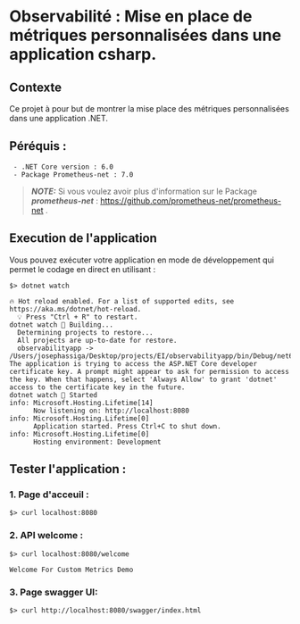 # Observabilité : Mise en place de métriques personnalisées dans une application csharp.

## Contexte 

Ce projet à pour but de montrer la mise place des métriques personnalisées dans une application .NET.

## Péréquis :

```
 - .NET Core version : 6.0
 - Package Prometheus-net : 7.0
```

> **_NOTE:_** Si vous voulez avoir plus d'information sur le Package ***prometheus-net*** : https://github.com/prometheus-net/prometheus-net .

## Execution de l'application

Vous pouvez exécuter votre application en mode de développement qui permet le codage en direct en utilisant :
```shell script
$> dotnet watch

🔥 Hot reload enabled. For a list of supported edits, see https://aka.ms/dotnet/hot-reload.
  💡 Press "Ctrl + R" to restart.
dotnet watch 🔧 Building...
  Determining projects to restore...
  All projects are up-to-date for restore.
  observabilityapp -> /Users/josephassiga/Desktop/projects/EI/observabilityapp/bin/Debug/net6.0/observabilityapp.dll
The application is trying to access the ASP.NET Core developer certificate key. A prompt might appear to ask for permission to access the key. When that happens, select 'Always Allow' to grant 'dotnet' access to the certificate key in the future.
dotnet watch 🚀 Started
info: Microsoft.Hosting.Lifetime[14]
      Now listening on: http://localhost:8080
info: Microsoft.Hosting.Lifetime[0]
      Application started. Press Ctrl+C to shut down.
info: Microsoft.Hosting.Lifetime[0]
      Hosting environment: Development
```

## Tester l'application :

### 1. Page d'acceuil :
```
$> curl localhost:8080
```

### 2. API welcome :
```
$> curl localhost:8080/welcome

Welcome For Custom Metrics Demo
```


### 3. Page swagger UI:
```
$> curl http://localhost:8080/swagger/index.html
```





